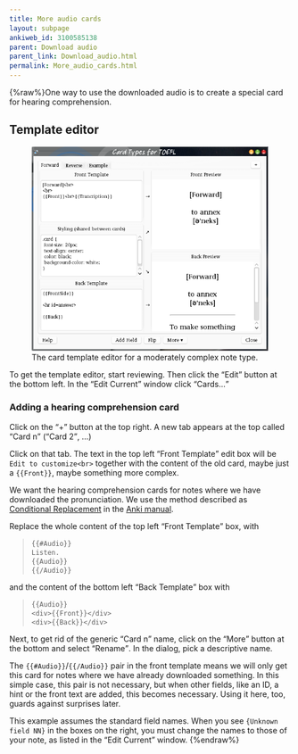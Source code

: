 ```yaml
---
title: More audio cards
layout: subpage
ankiweb_id: 3100585138
parent: Download audio
parent_link: Download_audio.html
permalink: More_audio_cards.html
---
```

{%raw%}One way to use the downloaded audio is to create a special card for
hearing comprehension.

## Template editor

<figure>
<img src="images/card_types.png" alt="Window with tabs reading Forward
Reverse Example at the top. The left of the main area is split in
three parts, Front template, Styling and Back template. The right is
split in two: Front preview and Back preview.">
<figcaption>The card template editor for a moderately complex note type.</figcaption>
</figure>
To get the template editor, start reviewing. Then click the <q>Edit</q>
button at the bottom left. In the <q>Edit Current</q> window click <q>Cards...</q>

<span class="clear" />

### Adding a hearing comprehension card

Click on the <q>+</q> button at the top right. A new tab appears at
the top called <q>Card n</q> (<q>Card 2</q>, …)

Click on that tab. The text in the top left <q>Front Template</q> edit
box will be `Edit to customize<br>` together with the content of the old
card, maybe just a `{{Front}}`, maybe something more complex.

We want the hearing comprehension cards for notes where we have
downloaded the pronunciation. We use the method described as
[Conditional Replacement](http://ankisrs.net/docs/manual.html#conditionalreplacement) in the
[Anki manual](http://ankisrs.net/docs/manual.html).

Replace the whole content of the top left <q>Front Template</q> box, with
<blockquote><pre><code>{{#Audio}}
Listen.
{{Audio}}
{{/Audio}}</code></pre></blockquote>
and the content of the bottom left <q>Back Template</q> box with
<blockquote><pre><code>{{Audio}}
&lt;div>{{Front}}&lt;/div>
&lt;div>{{Back}}&lt;/div></code></pre></blockquote>

Next, to get rid of the generic <q>Card n</q> name, click on the <q>More</q>
button at the bottom and select <q>Rename</q>. In the dialog, pick a
descriptive name.

The `{{#Audio}}`/`{{/Audio}}` pair in the front template means we will
only get this card for notes where we have already downloaded
something.  In this simple case, this pair is not necessary, but when
other fields, like an ID, a hint or the front text are added, this
becomes necessary. Using it here, too, guards against surprises later.

This example assumes the standard field names. When you see `{Unknown
field NN}` in the boxes on the right, you must change the names  to
those of your note, as listed in the  <q>Edit Current</q> window.
{%endraw%}
